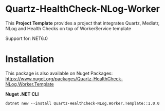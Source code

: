 # Quartz-HealthCheck-NLog-Worker
This **Project Template** provides a project that integrates Quartz, Mediatr, NLog and Health Checks on top of WorkerService template

Support for:
NET6.0

# Installation
This package is also available on Nuget Packages: https://www.nuget.org/packages/Quartz-HealthCheck-NLog.Worker.Template

**Nuget .NET CLI**
```
dotnet new --install Quartz-HealthCheck-NLog.Worker.Template::1.0.0
```
